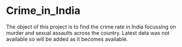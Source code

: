 # Crime_in_India

The object of this project is to find the crime rate in India focussing on murder and sexual assaults across the country. Latest data was not available so will be added as it becomes available.  
